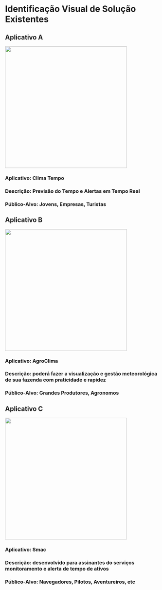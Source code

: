 # Identificação Visual de Solução Existentes
## Aplicativo A
<img src="https://github.com/user-attachments/assets/886a2f0e-9065-4b17-84f1-a46eb2bdc1e5" width="400">

### **Aplicativo: Clima Tempo**
### **Descrição:  Previsão do Tempo e Alertas em Tempo Real**
### **Público-Alvo: Jovens, Empresas, Turistas**

## Aplicativo B
<img src="https://github.com/user-attachments/assets/cc7fff42-d71e-464b-9b89-2de1e9cdabf1" width="400">

### **Aplicativo: AgroClima**
### **Descrição: poderá fazer a visualização e gestão meteorológica de sua fazenda com praticidade e rapidez** 
### **Público-Alvo: Grandes Produtores, Agronomos**

## Aplicativo C
<img src="https://github.com/user-attachments/assets/2bbf4910-f25a-4b96-ba92-7386aafc521d" width="400">

### **Aplicativo: Smac**
### **Descrição:  desenvolvido para assinantes do serviços monitoramento e alerta de tempo de ativos**
### **Público-Alvo: Navegadores, Pilotos, Aventureiros, etc**

